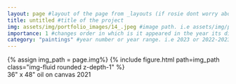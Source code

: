 ```yaml
---
layout: page #layout of the page from _layouts (if rosie dont worry about this)
title: untitled #title of the project
img: assets/img/portfolio_images/14_.jpeg #image path. i.e assets/img/portfolio_images/1_.jpg
importance: 1 #changes order in which is it appeared in the year its displayed in
category: "paintings" #year number or year range. i.e 2023 or 2022-2023
---
```


<div class="row">
    <div class="col-sm mt-3 mt-md-0">
        {% assign img_path = page.img%}
        {% include figure.html path=img_path  class="img-fluid rounded z-depth-1" %}
    </div>
</div>
<div class="caption">
    36" x 48"
    oil on canvas
    2021 
</div>
